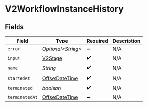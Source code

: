 # V2WorkflowInstanceHistory


## Fields

| Field                                                                                     | Type                                                                                      | Required                                                                                  | Description                                                                               |
| ----------------------------------------------------------------------------------------- | ----------------------------------------------------------------------------------------- | ----------------------------------------------------------------------------------------- | ----------------------------------------------------------------------------------------- |
| `error`                                                                                   | *Optional\<String>*                                                                       | :heavy_minus_sign:                                                                        | N/A                                                                                       |
| `input`                                                                                   | [V2Stage](../../models/shared/V2Stage.md)                                                 | :heavy_check_mark:                                                                        | N/A                                                                                       |
| `name`                                                                                    | *String*                                                                                  | :heavy_check_mark:                                                                        | N/A                                                                                       |
| `startedAt`                                                                               | [OffsetDateTime](https://docs.oracle.com/javase/8/docs/api/java/time/OffsetDateTime.html) | :heavy_check_mark:                                                                        | N/A                                                                                       |
| `terminated`                                                                              | *boolean*                                                                                 | :heavy_check_mark:                                                                        | N/A                                                                                       |
| `terminatedAt`                                                                            | [OffsetDateTime](https://docs.oracle.com/javase/8/docs/api/java/time/OffsetDateTime.html) | :heavy_minus_sign:                                                                        | N/A                                                                                       |
